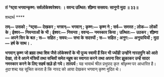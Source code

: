 **तं ²ष्ट्वा भगवान्कृष्ण: सर्वलोकेश्वरेश्वर: ।** **ववन्द उत्थित: शीष्र्णा ससवय: सानुगो मुदा ॥ ३३॥** 

शब्दार्थ **** 

**तम्—** **उसको** **; ²ष्ट्वा—** **देखकर** **; भगवन्—** **भगवान्** **; कृष्ण:—** **कृष्ण ने** **; सर्व—** **समस्त** **; लोक—** **लोकों के** **; ईश्वर—** **नियन्ताओं के** **भी** **; ईश्वर:—** **नियन्ता** **; ववन्द—** **नमस्कार किया** **; उत्थित:—** **उठकर** **; शीष्र्णा—** **अपने सिर के बल** **; स—** **सहित** **; सवय:—** **सभा के** **सदस्यों** **; स—** **सहित** **; अनुग:—** **अनुयायियों** **; मुदा—** **हर्ष के साथ।** **.** 

**भगवान् कृष्ण जो ब्रह्मा तथा शिव जैसे लोकेश्वरों के भी पूज्य स्वामी हैं फिर भी ज्योंही** **उन्होंने नारदमुनि को आते देखा, तो वे अपने मंत्रियों तथा सचिवों समेत महॢष का स्वागत करने** **तथा अपना सिर झुकाकर उन्हें सादर नमस्कार करने के लिए सहर्ष खड़े हो गये।** **तात्पर्य :** यह भावार्थ श्रील प्रभुपाद कृत *श्रीकृष्ण* पर आधारित है। *मुदा* शब्द यह सूचित करता है कि नारद को आया देखकर भगवान् कृष्ण मुदित थे।  